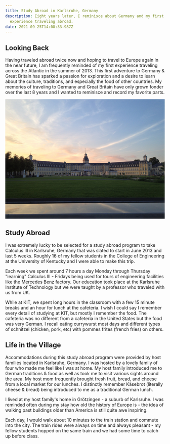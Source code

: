 ```yaml
---
title: Study Abroad in Karlsruhe, Germany
description: Eight years later, I reminisce about Germany and my first
  experience traveling abroad.
date: 2021-09-25T14:08:33.987Z
---
```


## Looking Back

Having traveled abroad twice now and hoping to travel to Europe again in the near future, I am frequently reminded of my first experience traveling across the Atlantic in the summer of 2013. This first adventure to Germany & Great Britain has sparked a passion for exploration and a desire to learn about the culture, traditions, and especially the food of other countries. My memories of traveling to Germany and Great Britain have only grown fonder over the last 8 years and I wanted to reminisce and record my favorite parts.

<img src="./karlsruhe-castle.jpg" alt="Karlsruhe Castle">

## Study Abroad

I was extremely lucky to be selected for a study abroad program to take Calculus III in Karlsruhe, Germany that was slated to start in June 2013 and last 5 weeks. Roughly 16 of my fellow students in the College of Engineering at the University of Kentucky and I were able to make this trip.

Each week we spent around 7 hours a day Monday through Thursday "learning" Calculus III - Fridays being used for tours of engineering facilities like the Mercedes Benz factory. Our education took place at the Karlsruhe Institute of Technology but we were taught by a professor who traveled with us from UK.

While at KIT, we spent long hours in the classroom with a few 15 minute breaks and an hour for lunch at the cafeteria. I wish I could say I remember every detail of studying at KIT, but mostly I remember the food. The cafeteria was no different from a cafeteria in the United States but the food was very German. I recall eating currywurst most days and different types of schnitzel (chicken, pork, etc) with pommes frites (french fries) on others.

## Life in the Village

Accommodations during this study abroad program were provided by host families located in Karlsruhe, Germany. I was hosted by a lovely family of four who made me feel like I was at home. My host family introduced me to German traditions & food as well as took me to visit various sights around the area. My host mom frequently brought fresh fruit, bread, and cheese from a local market for our lunches. I distinctly remember Käsebrot (literally cheese & bread) being introduced to me as a traditional German lunch.

I lived at my host family's home in Grötzingen - a suburb of Karlsruhe. I was reminded often during my stay how old the history of Europe is - the idea of walking past buildings older than America is still quite awe inspiring.

Each day, I would walk about 10 minutes to the train station and commute into the city. The train rides were always on time and always pleasant - my fellow students hopped on the same train and we had some time to catch up before class.
